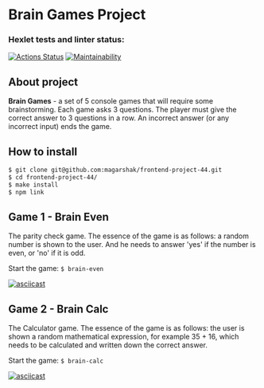 # Brain Games Project

### Hexlet tests and linter status:
[![Actions Status](https://github.com/magarshak/frontend-project-44/actions/workflows/hexlet-check.yml/badge.svg)](https://github.com/magarshak/frontend-project-44/actions) [![Maintainability](https://api.codeclimate.com/v1/badges/4adba62c404a5d10651a/maintainability)](https://codeclimate.com/github/magarshak/frontend-project-44/maintainability)

## About project
__Brain Games__ - a set of 5 console games that will require some brainstorming. Each game asks 3 questions. The player must give the correct answer to 3 questions in a row. An incorrect answer (or any incorrect input) ends the game.

## How to install
```sh
$ git clone git@github.com:magarshak/frontend-project-44.git
$ cd frontend-project-44/
$ make install
$ npm link
```
## Game 1 - Brain Even
The parity check game. The essence of the game is as follows: a random number is shown to the user. And he needs to answer 'yes' if the number is even, or 'no' if it is odd.

Start the game:
``
$ brain-even
``

[![asciicast](https://asciinema.org/a/2QiDnncszr6KkKknDgXK4IkW4.svg)](https://asciinema.org/a/2QiDnncszr6KkKknDgXK4IkW4)

## Game 2 - Brain Calc
The Calculator game. The essence of the game is as follows: the user is shown a random mathematical expression, for example 35 + 16, which needs to be calculated and written down the correct answer.

Start the game:
``
$ brain-calc
``

[![asciicast](https://asciinema.org/a/SMuOYarwCY59DWdbXegtEYIC0.svg)](https://asciinema.org/a/SMuOYarwCY59DWdbXegtEYIC0)